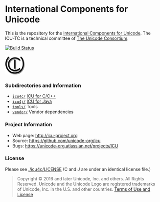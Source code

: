#  International Components for Unicode

This is the repository for the [International Components for Unicode](https://ssl.icu-project.org). The ICU-TC is a technical committee of [The Unicode Consortium](https://unicode.org).

[![Build Status](https://travis-ci.org/unicode-org/icu.svg?branch=master)](https://travis-ci.org/unicode-org/icu)

![ICU Logo](./tools/images/iculogo_64.png)

### Subdirectories and Information

- [`icu4c/`](./icu4c/) [ICU for C/C++](./icu4c/readme.html)
- [`icu4j/`](./icu4j/) [ICU for Java](./icu4j/readme.html)
- [`tools/`](./tools/) Tools
- [`vendor/`](./vendor/) Vendor dependencies

### Project Information

- Web page: http://icu-project.org
- Source: https://github.com/unicode-org/icu
- Bugs: https://unicode-org.atlassian.net/projects/ICU

### License

Please see [./icu4c/LICENSE](./icu4c/LICENSE) (C and J are under an identical license file.)

> Copyright © 2016 and later Unicode, Inc. and others. All Rights Reserved.
Unicode and the Unicode Logo are registered trademarks 
of Unicode, Inc. in the U.S. and other countries.
[Terms of Use and License](http://www.unicode.org/copyright.html)

